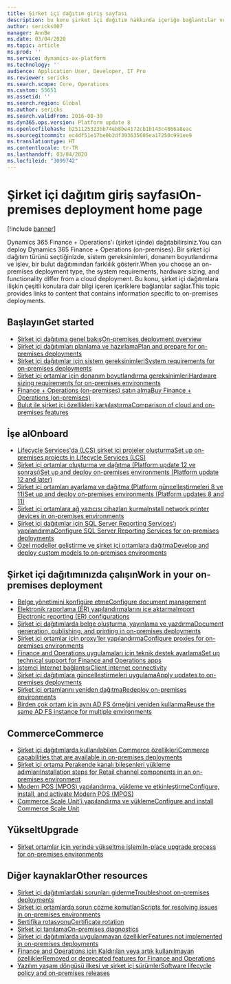 ```yaml
---
title: Şirket içi dağıtım giriş sayfası
description: bu konu şirket içi dağıtım hakkında içeriğe bağlantılar ve bilgi sağlar.
author: sericks007
manager: AnnBe
ms.date: 03/04/2020
ms.topic: article
ms.prod: ''
ms.service: dynamics-ax-platform
ms.technology: ''
audience: Application User, Developer, IT Pro
ms.reviewer: sericks
ms.search.scope: Core, Operations
ms.custom: 55651
ms.assetid: ''
ms.search.region: Global
ms.author: sericks
ms.search.validFrom: 2016-08-30
ms.dyn365.ops.version: Platform update 8
ms.openlocfilehash: b251125323bb74eb8be4172cb1b143c4866a8eac
ms.sourcegitcommit: ec4df51e17be0b2df393635605ea17250c991ee9
ms.translationtype: HT
ms.contentlocale: tr-TR
ms.lasthandoff: 03/04/2020
ms.locfileid: "3099742"
---
```

# <a name="on-premises-deployment-home-page"></a><span data-ttu-id="3ba50-103">Şirket içi dağıtım giriş sayfası</span><span class="sxs-lookup"><span data-stu-id="3ba50-103">On-premises deployment home page</span></span>

[!include [banner](../includes/banner.md)]

<span data-ttu-id="3ba50-104">Dynamics 365 Finance + Operations'ı (şirket içinde) dağıtabilirsiniz.</span><span class="sxs-lookup"><span data-stu-id="3ba50-104">You can deploy Dynamics 365 Finance + Operations (on-premises).</span></span> <span data-ttu-id="3ba50-105">Bir şirket içi dağıtım türünü seçtiğinizde, sistem gereksinimleri, donanım boyutlandırma ve işlev, bir bulut dağıtımından farklılık gösterir.</span><span class="sxs-lookup"><span data-stu-id="3ba50-105">When you choose an on-premises deployment type, the system requirements, hardware sizing, and functionality differ from a cloud deployment.</span></span> <span data-ttu-id="3ba50-106">Bu konu, şirket içi dağıtımlara ilişkin çeşitli konulara dair bilgi içeren içeriklere bağlantılar sağlar.</span><span class="sxs-lookup"><span data-stu-id="3ba50-106">This topic provides links to content that contains information specific to on-premises deployments.</span></span>

## <a name="get-started"></a><span data-ttu-id="3ba50-107">Başlayın</span><span class="sxs-lookup"><span data-stu-id="3ba50-107">Get started</span></span>
- [<span data-ttu-id="3ba50-108">Şirket içi dağıtıma genel bakış</span><span class="sxs-lookup"><span data-stu-id="3ba50-108">On-premises deployment overview</span></span>](on-premises-overview.md)
- [<span data-ttu-id="3ba50-109">Şirket içi dağıtımları planlama ve hazırlama</span><span class="sxs-lookup"><span data-stu-id="3ba50-109">Plan and prepare for on-premises deployments</span></span>](plan-onprem-deployment.md)
- [<span data-ttu-id="3ba50-110">Şirket içi dağıtımlar için sistem gereksinimleri</span><span class="sxs-lookup"><span data-stu-id="3ba50-110">System requirements for on-premises deployments</span></span>](../../fin-ops/get-started/system-requirements-on-prem.md)
- [<span data-ttu-id="3ba50-111">Şirket içi ortamlar için donanım boyutlandırma gereksinimleri</span><span class="sxs-lookup"><span data-stu-id="3ba50-111">Hardware sizing requirements for on-premises environments</span></span>](../../fin-ops/get-started/hardware-sizing-on-premises-environments.md)
- [<span data-ttu-id="3ba50-112">Finance + Operations (on-premises) satın alma</span><span class="sxs-lookup"><span data-stu-id="3ba50-112">Buy Finance + Operations (on-premises)</span></span>](../../fin-ops/get-started/purchase-on-premises.md)
- [<span data-ttu-id="3ba50-113">Bulut ile şirket içi özellikleri karşılaştırma</span><span class="sxs-lookup"><span data-stu-id="3ba50-113">Comparison of cloud and on-premises features</span></span>](../../fin-ops/get-started/cloud-prem-comparison.md)

## <a name="onboard"></a><span data-ttu-id="3ba50-114">İşe al</span><span class="sxs-lookup"><span data-stu-id="3ba50-114">Onboard</span></span>
- [<span data-ttu-id="3ba50-115">Lifecycle Services'da (LCS) şirket içi projeler oluşturma</span><span class="sxs-lookup"><span data-stu-id="3ba50-115">Set up on-premises projects in Lifecycle Services (LCS)</span></span>](../lifecycle-services/lbd-create-lcs-on-prem-project.md)
- [<span data-ttu-id="3ba50-116">Şirket içi ortamlar oluşturma ve dağıtma (Platform update 12 ve sonrası)</span><span class="sxs-lookup"><span data-stu-id="3ba50-116">Set up and deploy on-premises environments (Platform update 12 and later)</span></span>](setup-deploy-on-premises-pu12.md)
- [<span data-ttu-id="3ba50-117">Şirket içi ortamları ayarlama ve dağıtma (Platform güncelleştirmeleri 8 ve 11)</span><span class="sxs-lookup"><span data-stu-id="3ba50-117">Set up and deploy on-premises environments (Platform updates 8 and 11)</span></span>](setup-deploy-on-premises-pu8-pu11.md)
- [<span data-ttu-id="3ba50-118">Şirket içi ortamlara ağ yazıcısı cihazları kurma</span><span class="sxs-lookup"><span data-stu-id="3ba50-118">Install network printer devices in on-premises environments</span></span>](../analytics/install-network-printer-onprem.md)
- [<span data-ttu-id="3ba50-119">Şirket içi dağıtımlar için SQL Server Reporting Services'ı yapılandırma</span><span class="sxs-lookup"><span data-stu-id="3ba50-119">Configure SQL Server Reporting Services for on-premises deployments</span></span>](../analytics/configure-ssrs-on-premises.md)
- [<span data-ttu-id="3ba50-120">Özel modeller geliştirme ve şirket içi ortamlara dağıtma</span><span class="sxs-lookup"><span data-stu-id="3ba50-120">Develop and deploy custom models to on-premises environments</span></span>](develop-deploy-custom-models-on-premises.md)

## <a name="work-in-your-on-premises-deployment"></a><span data-ttu-id="3ba50-121">Şirket içi dağıtımınızda çalışın</span><span class="sxs-lookup"><span data-stu-id="3ba50-121">Work in your on-premises deployment</span></span>
- [<span data-ttu-id="3ba50-122">Belge yönetimini konfigüre etme</span><span class="sxs-lookup"><span data-stu-id="3ba50-122">Configure document management</span></span>](../../fin-ops/organization-administration/configure-document-management.md)
- [<span data-ttu-id="3ba50-123">Elektronik raporlama (ER) yapılandırmalarını içe aktarma</span><span class="sxs-lookup"><span data-stu-id="3ba50-123">Import Electronic reporting (ER) configurations</span></span>](../analytics/electronic-reporting-import-ger-configurations.md)
- [<span data-ttu-id="3ba50-124">Şirket içi dağıtımlarda belge oluşturma, yayınlama ve yazdırma</span><span class="sxs-lookup"><span data-stu-id="3ba50-124">Document generation, publishing, and printing in on-premises deployments</span></span>](../analytics/printing-capabilities-on-premises.md)
- [<span data-ttu-id="3ba50-125">Şirket içi ortamlar için proxy'ler yapılandırma</span><span class="sxs-lookup"><span data-stu-id="3ba50-125">Configure proxies for on-premises environments</span></span>](onprem-reverseproxy.md)
- [<span data-ttu-id="3ba50-126">Finance and Operations uygulamaları için teknik destek ayarlama</span><span class="sxs-lookup"><span data-stu-id="3ba50-126">Set up technical support for Finance and Operations apps</span></span>](../lifecycle-services/support-experience.md)
- [<span data-ttu-id="3ba50-127">İstemci İnternet bağlantısı</span><span class="sxs-lookup"><span data-stu-id="3ba50-127">Client internet connectivity</span></span>](../user-interface/client-disconnected.md)
- [<span data-ttu-id="3ba50-128">Şirket içi dağıtımlara güncelleştirmeleri uygulama</span><span class="sxs-lookup"><span data-stu-id="3ba50-128">Apply updates to on-premises deployments</span></span>](apply-updates-on-premises.md)
- [<span data-ttu-id="3ba50-129">Şirket içi ortamlarını yeniden dağıtma</span><span class="sxs-lookup"><span data-stu-id="3ba50-129">Redeploy on-premises environments</span></span>](redeploy-on-prem.md)
- [<span data-ttu-id="3ba50-130">Birden çok ortam için aynı AD FS örneğini yeniden kullanma</span><span class="sxs-lookup"><span data-stu-id="3ba50-130">Reuse the same AD FS instance for multiple environments</span></span>](onprem-reuseadfs.md)

## <a name="commerce"></a><span data-ttu-id="3ba50-131">Commerce</span><span class="sxs-lookup"><span data-stu-id="3ba50-131">Commerce</span></span>
- [<span data-ttu-id="3ba50-132">Şirket içi dağıtımlarda kullanılabilen Commerce özellikleri</span><span class="sxs-lookup"><span data-stu-id="3ba50-132">Commerce capabilities that are available in on-premises deployments</span></span>](../../../retail/retail-onprem.md)
- [<span data-ttu-id="3ba50-133">Şirket içi ortama Perakende kanalı bileşenleri yükleme adımları</span><span class="sxs-lookup"><span data-stu-id="3ba50-133">Installation steps for Retail channel components in an on-premises environment</span></span>](deploy-retail-onprem.md)
- [<span data-ttu-id="3ba50-134">Modern POS (MPOS) yapılandırma, yükleme ve etkinleştirme</span><span class="sxs-lookup"><span data-stu-id="3ba50-134">Configure, install, and activate Modern POS (MPOS)</span></span>](../../../retail/retail-modern-pos-device-activation.md)
- [<span data-ttu-id="3ba50-135">Commerce Scale Unit'i yapılandırma ve yükleme</span><span class="sxs-lookup"><span data-stu-id="3ba50-135">Configure and install Commerce Scale Unit</span></span>](../../../retail/dev-itpro/retail-store-scale-unit-configuration-installation.md)

## <a name="upgrade"></a><span data-ttu-id="3ba50-136">Yükselt</span><span class="sxs-lookup"><span data-stu-id="3ba50-136">Upgrade</span></span>
- [<span data-ttu-id="3ba50-137">Şirket ortamlar için yerinde yükseltme işlemi</span><span class="sxs-lookup"><span data-stu-id="3ba50-137">In-place upgrade process for on-premises environments</span></span>](../migration-upgrade/on-prem-upgrade.md)

## <a name="other-resources"></a><span data-ttu-id="3ba50-138">Diğer kaynaklar</span><span class="sxs-lookup"><span data-stu-id="3ba50-138">Other resources</span></span>
- [<span data-ttu-id="3ba50-139">Şirket içi dağıtımlardaki sorunları giderme</span><span class="sxs-lookup"><span data-stu-id="3ba50-139">Troubleshoot on-premises deployments</span></span>](troubleshoot-on-prem.md)
- [<span data-ttu-id="3ba50-140">Şirket içi ortamlarda sorun çözme komutları</span><span class="sxs-lookup"><span data-stu-id="3ba50-140">Scripts for resolving issues in on-premises environments</span></span>](onprem-tsg-implementations.md)
- [<span data-ttu-id="3ba50-141">Sertifika rotasyonu</span><span class="sxs-lookup"><span data-stu-id="3ba50-141">Certificate rotation</span></span>](certificate-rotation-on-prem.md)
- [<span data-ttu-id="3ba50-142">Şirket içi tanılama</span><span class="sxs-lookup"><span data-stu-id="3ba50-142">On-premises diagnostics</span></span>](on-premises-diagnostics.md)
- [<span data-ttu-id="3ba50-143">Şirket içi dağıtımlarda uygulanmayan özellikler</span><span class="sxs-lookup"><span data-stu-id="3ba50-143">Features not implemented in on-premises deployments</span></span>](../../fin-ops/get-started/features-not-implemented-on-prem.md)
- [<span data-ttu-id="3ba50-144">Finance and Operations için Kaldırılan veya artık kullanılmayan özellikler</span><span class="sxs-lookup"><span data-stu-id="3ba50-144">Removed or deprecated features for Finance and Operations</span></span>](../migration-upgrade/deprecated-features.md)
- [<span data-ttu-id="3ba50-145">Yazılım yaşam döngüsü ilkesi ve şirket içi sürümler</span><span class="sxs-lookup"><span data-stu-id="3ba50-145">Software lifecycle policy and on-premises releases</span></span>](../migration-upgrade/on-prem-version-update-policy.md)
 
